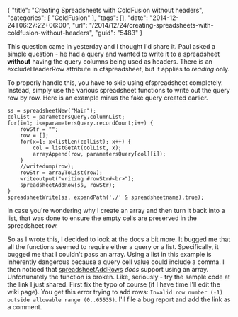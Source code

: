 {
	"title": "Creating Spreadsheets with ColdFusion without headers",
	"categories": [
		"ColdFusion"
	],
	"tags": [],
	"date": "2014-12-24T06:27:22+06:00",
	"url": "/2014/12/24/creating-spreadsheets-with-coldfusion-without-headers",
	"guid": "5483"
}

This question came in yesterday and I thought I'd share it. Paul asked a simple question - he had a query and wanted to write it to a spreadsheet <strong>without</strong> having the query columns being used as headers. There is an excludeHeaderRow attribute in cfspreadsheet, but it applies to <i>reading</i> only.

<!--more-->

To properly handle this, you have to skip using cfspreadsheet completely. Instead, simply use the various spreadsheet functions to write out the query row by row. Here is an example minus the fake query created earlier.

<pre><code class="language-javascript">ss = spreadsheetNew(&quot;Main&quot;);
colList = parametersQuery.columnList;
for(i=1; i&lt;=parametersQuery.recordCount;i++) {
	rowStr = &quot;&quot;;
	row = [];
	for(x=1; x&lt;listLen(colList); x++) {
		col = listGetAt(colList, x);
		arrayAppend(row, parametersQuery[col][i]);
	}
	//writedump(row);
	rowStr = arrayToList(row);
	writeoutput(&quot;writing #rowStr#&lt;br&gt;&quot;);
	spreadsheetAddRow(ss, rowStr);
}
spreadsheetWrite(ss, expandPath('./' &amp; spreadsheetname),true);</code></pre>

In case you're wondering why I create an array and then turn it back into a list, that was done to ensure the empty cells are preserved in the spreadsheet row. 

So as I wrote this, I decided to look at the docs a bit more. It bugged me that all the functions seemed to require either a query or a list. Specifically, it bugged me that I couldn't pass an array. Using a list in this example is inherently dangerous because a query cell value could include a comma. I then noticed that <a href="https://wikidocs.adobe.com/wiki/display/coldfusionen/SpreadsheetAddRows">spreadsheetAddRows</a> <i>does</i> support using an array. Unfortunately the function is broken. Like, seriously - try the sample code at the link I just shared. First fix the typo of course (if I have time I'll edit the wiki page). You get this error trying to add rows: <code>Invalid row number (-1) outside allowable range (0..65535)</code>. I'll file a bug report and add the link as a comment.